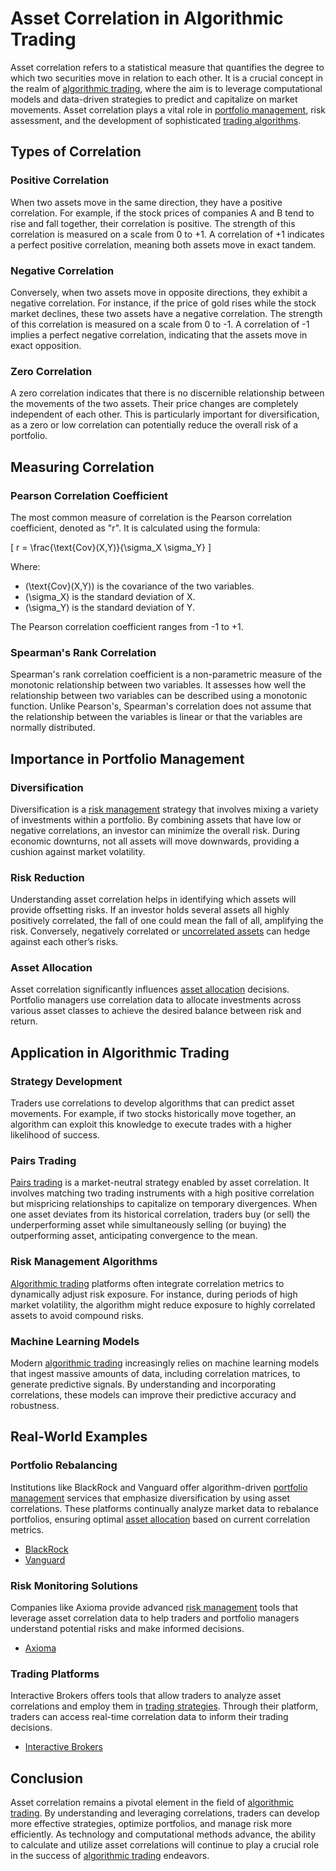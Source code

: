 # Asset Correlation in Algorithmic Trading

Asset correlation refers to a statistical measure that quantifies the degree to which two securities move in relation to each other. It is a crucial concept in the realm of [algorithmic trading](../a/algorithmic_trading.md), where the aim is to leverage computational models and data-driven strategies to predict and capitalize on market movements. Asset correlation plays a vital role in [portfolio management](../p/portfolio_management.md), risk assessment, and the development of sophisticated [trading algorithms](../t/trading_algorithms.md).

## Types of Correlation

### Positive Correlation
When two assets move in the same direction, they have a positive correlation. For example, if the stock prices of companies A and B tend to rise and fall together, their correlation is positive. The strength of this correlation is measured on a scale from 0 to +1. A correlation of +1 indicates a perfect positive correlation, meaning both assets move in exact tandem.

### Negative Correlation
Conversely, when two assets move in opposite directions, they exhibit a negative correlation. For instance, if the price of gold rises while the stock market declines, these two assets have a negative correlation. The strength of this correlation is measured on a scale from 0 to -1. A correlation of -1 implies a perfect negative correlation, indicating that the assets move in exact opposition.

### Zero Correlation
A zero correlation indicates that there is no discernible relationship between the movements of the two assets. Their price changes are completely independent of each other. This is particularly important for diversification, as a zero or low correlation can potentially reduce the overall risk of a portfolio.

## Measuring Correlation

### Pearson Correlation Coefficient
The most common measure of correlation is the Pearson correlation coefficient, denoted as "r". It is calculated using the formula:

\[ r = \frac{\text{Cov}(X,Y)}{\sigma_X \sigma_Y} \]

Where:
- \(\text{Cov}(X,Y)\) is the covariance of the two variables.
- \(\sigma_X\) is the standard deviation of X.
- \(\sigma_Y\) is the standard deviation of Y.

The Pearson correlation coefficient ranges from -1 to +1.

### Spearman's Rank Correlation
Spearman's rank correlation coefficient is a non-parametric measure of the monotonic relationship between two variables. It assesses how well the relationship between two variables can be described using a monotonic function. Unlike Pearson's, Spearman's correlation does not assume that the relationship between the variables is linear or that the variables are normally distributed.

## Importance in Portfolio Management

### Diversification
Diversification is a [risk management](../r/risk_management.md) strategy that involves mixing a variety of investments within a portfolio. By combining assets that have low or negative correlations, an investor can minimize the overall risk. During economic downturns, not all assets will move downwards, providing a cushion against market volatility.

### Risk Reduction
Understanding asset correlation helps in identifying which assets will provide offsetting risks. If an investor holds several assets all highly positively correlated, the fall of one could mean the fall of all, amplifying the risk. Conversely, negatively correlated or [uncorrelated assets](../u/uncorrelated_assets.md) can hedge against each other’s risks.

### Asset Allocation
Asset correlation significantly influences [asset allocation](../a/asset_allocation.md) decisions. Portfolio managers use correlation data to allocate investments across various asset classes to achieve the desired balance between risk and return.

## Application in Algorithmic Trading

### Strategy Development
Traders use correlations to develop algorithms that can predict asset movements. For example, if two stocks historically move together, an algorithm can exploit this knowledge to execute trades with a higher likelihood of success.

### Pairs Trading
[Pairs trading](../p/pairs_trading.md) is a market-neutral strategy enabled by asset correlation. It involves matching two trading instruments with a high positive correlation but mispricing relationships to capitalize on temporary divergences. When one asset deviates from its historical correlation, traders buy (or sell) the underperforming asset while simultaneously selling (or buying) the outperforming asset, anticipating convergence to the mean.

### Risk Management Algorithms
[Algorithmic trading](../a/algorithmic_trading.md) platforms often integrate correlation metrics to dynamically adjust risk exposure. For instance, during periods of high market volatility, the algorithm might reduce exposure to highly correlated assets to avoid compound risks.

### Machine Learning Models
Modern [algorithmic trading](../a/algorithmic_trading.md) increasingly relies on machine learning models that ingest massive amounts of data, including correlation matrices, to generate predictive signals. By understanding and incorporating correlations, these models can improve their predictive accuracy and robustness.

## Real-World Examples

### Portfolio Rebalancing
Institutions like BlackRock and Vanguard offer algorithm-driven [portfolio management](../p/portfolio_management.md) services that emphasize diversification by using asset correlations. These platforms continually analyze market data to rebalance portfolios, ensuring optimal [asset allocation](../a/asset_allocation.md) based on current correlation metrics.

- [BlackRock](https://www.blackrock.com)
- [Vanguard](https://www.vanguard.com)

### Risk Monitoring Solutions
Companies like Axioma provide advanced [risk management](../r/risk_management.md) tools that leverage asset correlation data to help traders and portfolio managers understand potential risks and make informed decisions.

- [Axioma](https://www.axioma.com)

### Trading Platforms
Interactive Brokers offers tools that allow traders to analyze asset correlations and employ them in [trading strategies](../t/trading_strategies.md). Through their platform, traders can access real-time correlation data to inform their trading decisions.

- [Interactive Brokers](https://www.interactivebrokers.com)

## Conclusion

Asset correlation remains a pivotal element in the field of [algorithmic trading](../a/algorithmic_trading.md). By understanding and leveraging correlations, traders can develop more effective strategies, optimize portfolios, and manage risk more efficiently. As technology and computational methods advance, the ability to calculate and utilize asset correlations will continue to play a crucial role in the success of [algorithmic trading](../a/algorithmic_trading.md) endeavors.
